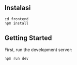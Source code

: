 ## Instalasi

    
    cd frontend
    npm install

## Getting Started

First, run the development server:

```bash
npm run dev
```
